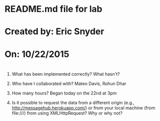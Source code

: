 #
# README.md file for lab
# Created by: Eric Snyder
# On: 10/22/2015
#

1. What has been implemented correctly? What hasn't?

2. Who have I collaborated with? Mateo Davis, Rohun Dhar

3. How many hours? Began today on the 22nd at 3pm

4. Is it possible to request the data from a different origin (e.g., http://messagehub.herokuapp.com/) or from your local machine (from file:///) from using XMLHttpRequest? Why or why not?